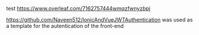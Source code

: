 test
https://www.overleaf.com/7162757444wmqzfwnyzbpj 

https://github.com/Naveen512/IonicAndVueJWTAuthentication was used as a template for the autentication of the front-end
